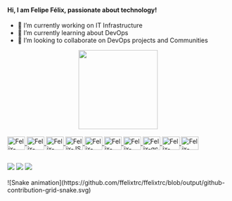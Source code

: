 #### Hi, I am Felipe Félix, passionate about technology!

- 🔭 I’m currently working on IT Infrastructure
- 🌱 I’m currently learning about DevOps
- 👯 I’m looking to collaborate on DevOps projects and Communities

<div align="center">
  <a href="https://github.com/ffelixtrc">
  <img height="180em" src="https://github-readme-stats.vercel.app/api?username=ffelixtrc&show_icons=true&theme=github_dark&include_all_commits=true&count_private=true"/>
</div>
<div style="display: inline_block"><br>
  <img align="center" alt="Felix-Terra" height="30" width="40" src="https://cdn.jsdelivr.net/gh/devicons/devicon/icons/terraform/terraform-original.svg" />
  <img align="center" alt="Felix-html5" height="30" width="40" src="https://cdn.jsdelivr.net/gh/devicons/devicon/icons/html5/html5-original.svg" />
  <img align="center" alt="Felix-css3" height="30" width="40" src="https://cdn.jsdelivr.net/gh/devicons/devicon/icons/css3/css3-original.svg" />
  <img align="center" alt="Felix-JS" height="30" width="40" src="https://cdn.jsdelivr.net/gh/devicons/devicon/icons/javascript/javascript-original.svg" />
  <img align="center" alt="Felix-bash" height="30" width="40" src="https://cdn.jsdelivr.net/gh/devicons/devicon/icons/bash/bash-original.svg" />
  <img align="center" alt="Felix-Azure" height="30" width="40" src="https://cdn.jsdelivr.net/gh/devicons/devicon/icons/azure/azure-original.svg" />
  <img align="center" alt="Felix-Aws" height="30" width="40" src="https://cdn.jsdelivr.net/gh/devicons/devicon/icons/amazonwebservices/amazonwebservices-original.svg" />
  <img align="center" alt="Felix-gc" height="30" width="40" src="https://cdn.jsdelivr.net/gh/devicons/devicon/icons/googlecloud/googlecloud-original.svg" />
  <img align="center" alt="Felix-win" height="30" width="40" src="https://cdn.jsdelivr.net/gh/devicons/devicon/icons/windows8/windows8-original.svg" />
  <img align="center" alt="Felix-Lin" height="30" width="40" src="https://cdn.jsdelivr.net/gh/devicons/devicon/icons/linux/linux-original.svg" />



</div>
  
  ##
 
<div> 
  <a href="https://instagram.com/o_felipefelix" target="_blank"><img src="https://img.shields.io/badge/-Instagram-%23E4405F?style=for-the-badge&logo=instagram&logoColor=white" target="_blank"></a>
  <a href="https://www.linkedin.com/in/o_felipefelix" target="_blank"><img src="https://img.shields.io/badge/-LinkedIn-%230077B5?style=for-the-badge&logo=linkedin&logoColor=white" target="_blank"></a> 
  <a href="mailto:ffelix.trc@gmail.com" target="_blank"><img src="https://img.shields.io/badge/Gmail-D14836?style=for-the-badge&logo=gmail&logoColor=white" target="_blank"></a>
  <br>
  <br>
   ![Snake animation](https://github.com/ffelixtrc/ffelixtrc/blob/output/github-contribution-grid-snake.svg)
  
</div>
